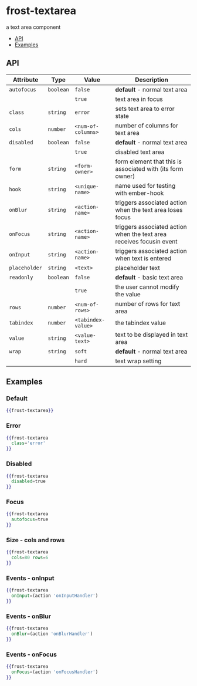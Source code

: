# frost-textarea
a text area component

 * [API](#api)
 * [Examples](#examples)

## API
| Attribute | Type | Value | Description |
| --------- | ---- | ----- | ----------- |
| `autofocus` | `boolean` |`false`| **default** - normal text area |
|  |  |`true`| text area in focus |
| `class` | `string` | `error` | sets text area to error state |
| `cols` | `number` |`<num-of-columns>`| number of columns for text area |
| `disabled` | `boolean` | `false` | **default** - normal text area |
| | | `true` | disabled text area |
| `form` | `string` | `<form-owner>` | form element that this is associated with (its form owner) |
| `hook` | `string` | `<unique-name>` | name used for testing with ember-hook |
| `onBlur` | `string` | `<action-name>` | triggers associated action when the text area loses focus |
| `onFocus` | `string` | `<action-name>` | triggers associated action when the text area receives focusin event |
| `onInput` | `string` |`<action-name>`| triggers associated action when text is entered |
| `placeholder` | `string` | `<text>` | placeholder text |
| `readonly` | `boolean` | `false` | **default** - basic text area |
| | | `true` | the user cannot modify the value |
| `rows` | `number` |`<num-of-rows>`| number of rows for text area |
| `tabindex` | `number` | `<tabindex-value>` | the tabindex value |
| `value` | `string` |`<value-text>`| text to be displayed in text area |
| `wrap` | `string` | `soft` | **default** - normal text area |
| | | `hard` | text wrap setting |

## Examples

### Default
```handlebars
{{frost-textarea}}
```

### Error
```handlebars
{{frost-textarea
  class='error'
}}
```
### Disabled
```handlebars
{{frost-textarea
  disabled=true
}}
```

### Focus
```handlebars
{{frost-textarea
  autofocus=true
}}
```

### Size - cols and rows
```handlebars
{{frost-textarea
  cols=80 rows=6
}}
```

### Events - onInput
```handlebars
{{frost-textarea
  onInput=(action 'onInputHandler')
}}
```

### Events - onBlur
```handlebars
{{frost-textarea
  onBlur=(action 'onBlurHandler')
}}
```

### Events - onFocus
```handlebars
{{frost-textarea
  onFocus=(action 'onFocusHandler')
}}
```
